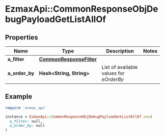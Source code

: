 # EzmaxApi::CommonResponseObjDebugPayloadGetListAllOf

## Properties

| Name | Type | Description | Notes |
| ---- | ---- | ----------- | ----- |
| **a_filter** | [**CommonResponseFilter**](CommonResponseFilter.md) |  |  |
| **a_order_by** | **Hash&lt;String, String&gt;** | List of available values for *eOrderBy* |  |

## Example

```ruby
require 'ezmax_api'

instance = EzmaxApi::CommonResponseObjDebugPayloadGetListAllOf.new(
  a_filter: null,
  a_order_by: null
)
```

